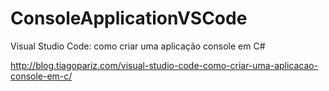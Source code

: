 # ConsoleApplicationVSCode
Visual Studio Code: como criar uma aplicação console em C#

http://blog.tiagopariz.com/visual-studio-code-como-criar-uma-aplicacao-console-em-c/
